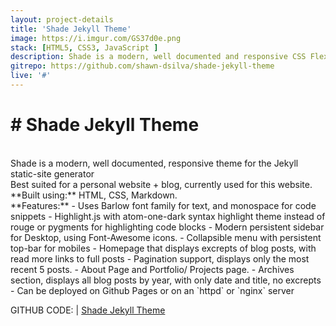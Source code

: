 ```yaml
---
layout: project-details
title: 'Shade Jekyll Theme'
image: https://i.imgur.com/GS37d0e.png
stack: [HTML5, CSS3, JavaScript ]
description: Shade is a modern, well documented and responsive CSS Flexbox based theme for the Jekyll static-site generator Best suited for a personal website + blog, was used for a previous version of this website
gitrepo: https://github.com/shawn-dsilva/shade-jekyll-theme
live: '#'
---
```



# # Shade Jekyll Theme
<br>
Shade is a modern, well documented, responsive theme for the Jekyll static-site generator  <br>
Best suited for a personal website + blog, currently used for this website. <br>
**Built using:** HTML, CSS, Markdown.<br>
**Features:**
- Uses Barlow font family for text, and monospace for code snippets
- Highlight.js with atom-one-dark syntax highlight theme instead of rouge or pygments for highlighting code blocks
- Modern persistent sidebar for Desktop, using Font-Awesome icons.
- Collapsible menu with persistent top-bar for mobiles
- Homepage that displays excrepts of blog posts, with read more links to full posts
- Pagination support, displays only the most recent 5 posts.
- About Page and Portfolio/ Projects page.
- Archives section, displays all blog posts by year, with only date and title, no excrepts
- Can be deployed on Github Pages or on an `httpd` or `nginx` server

GITHUB CODE: | <a href="https://github.com/shawn-dsilva/shade-jekyll-theme">  Shade Jekyll Theme </a>